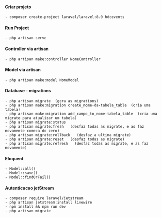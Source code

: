 #### Criar projeto
    - composer create-project laravel/laravel:8.0 hdcevents

#### Run Project
    - php artisan serve

#### Controller via artisan
    - php artisan make:controller NomeController

#### Model via artisan
    - php artisan make:model NomeModel

#### Database - migrations
    - php artisan migrate  (gera as migrations)
    - php artisan make:migration create_nome-da-tabela_table  (cria uma tabela)
    - php artisan make:migration add_campo_to_nome-tabela_table  (cria uma migrate para atualizar um tabela)
    - php artisan migrate:status
    - php artisan migrate:fresh   (desfaz todas as migrate, e as faz novamente comeca do zero)
    - php artisan migrate:rollback   (desfaz a ultima migrate)
    - php artisan migrate:reset   (desfaz todas as migrate)
    - php artisan migrate:refresh   (desfaz todas as migrate, e as faz novamente)


#### Eloquent
    - Model::all()
    - Model::save()
    - Model::findOrFail()

#### Autenticacao jetStream
    - composer require laravel/jetstream
    - php artisan jetstream:install livewire
    - npm install && npm run dev
    - php artisan migrate